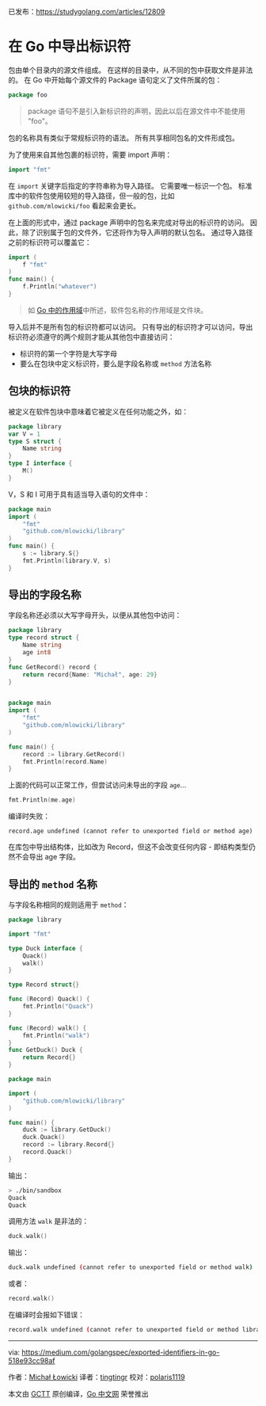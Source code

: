 已发布：https://studygolang.com/articles/12809

# 在 Go 中导出标识符

包由单个目录内的源文件组成。 在这样的目录中，从不同的包中获取文件是非法的。 在 Go 中开始每个源文件的 Package 语句定义了文件所属的包：

```go
package foo
```

> package 语句不是引入新标识符的声明，因此以后在源文件中不能使用 "foo"。

包的名称具有类似于常规标识符的语法。 所有共享相同包名的文件形成包。

为了使用来自其他包裹的标识符，需要 import 声明：

```go
import "fmt"
```

在 `import` 关键字后指定的字符串称为导入路径。 它需要唯一标识一个包。 标准库中的软件包使用较短的导入路径，但一般的包，比如 `github.com/mlowicki/foo` 看起来会更长。

在上面的形式中，通过 package 声明中的包名来完成对导出的标识符的访问。 因此，除了识别属于包的文件外，它还将作为导入声明的默认包名。 通过导入路径之前的标识符可以覆盖它：

```go
import (
	f "fmt"
)
func main() {
	f.Println("whatever")
}
```

> 如 [Go 中的作用域](https://medium.com/@mlowicki/scopes-in-go-a6042bb4298c)中所述，软件包名称的作用域是文件块。

导入后并不是所有包的标识符都可以访问。 只有导出的标识符才可以访问，导出标识符必须遵守的两个规则才能从其他包中直接访问：

* 标识符的第一个字符是大写字母
* 要么在包块中定义标识符，要么是字段名称或 `method` 方法名称

## 包块的标识符

被定义在软件包块中意味着它被定义在任何功能之外，如：

```go
package library
var V = 1
type S struct {
	Name string
}
type I interface {
	M()
}
```

V，S 和 I 可用于具有适当导入语句的文件中：

```go
package main
import (
	"fmt"
	"github.com/mlowicki/library"
)
func main() {
	s := library.S{}
	fmt.Println(library.V, s)
}
```

## 导出的字段名称

字段名称还必须以大写字母开头，以便从其他包中访问：

```go
package library
type record struct {
	Name string
	age int8
}
func GetRecord() record {
	return record{Name: "Michał", age: 29}
}


package main
import (
	"fmt"
	"github.com/mlowicki/library"
)

func main() {
	record := library.GetRecord()
	fmt.Println(record.Name)
}
```

上面的代码可以正常工作，但尝试访问未导出的字段 `age`...

```go
fmt.Println(me.age)
```

编译时失败：

```
record.age undefined (cannot refer to unexported field or method age)
```

在库包中导出结构体，比如改为 Record，但这不会改变任何内容 - 即结构类型仍然不会导出 age 字段。

## 导出的 `method` 名称

与字段名称相同的规则适用于 `method`：

```go
package library

import "fmt"

type Duck interface {
	Quack()
	walk()
}

type Record struct{}

func (Record) Quack() {
	fmt.Println("Quack")
}

func (Record) walk() {
	fmt.Println("walk")
}
func GetDuck() Duck {
	return Record{}
}

package main

import (
	"github.com/mlowicki/library"
)

func main() {
	duck := library.GetDuck()
	duck.Quack()
	record := library.Record{}
	record.Quack()
}
```

输出：

```bash
> ./bin/sandbox
Quack
Quack
```

调用方法 `walk` 是非法的：

```go
duck.walk()
```

输出：

```bash
duck.walk undefined (cannot refer to unexported field or method walk)
```

或者：

```go
record.walk()
```

在编译时会报如下错误：

```bash
record.walk undefined (cannot refer to unexported field or method library.Record."".walk)
```

---

via: https://medium.com/golangspec/exported-identifiers-in-go-518e93cc98af

作者：[Michał Łowicki](https://medium.com/@mlowicki)
译者：[tingtingr](https://github.com/wentingrohwer)
校对：[polaris1119](https://github.com/polaris1119)

本文由 [GCTT](https://github.com/studygolang/GCTT) 原创编译，[Go 中文网](https://studygolang.com/) 荣誉推出

